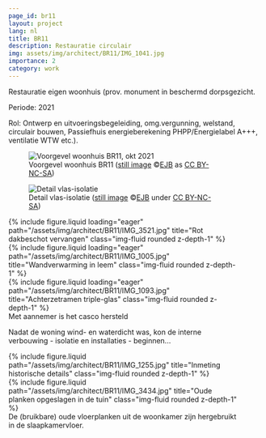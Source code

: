 ```yaml
---
page_id: br11
layout: project
lang: nl
title: BR11
description: Restauratie circulair
img: assets/img/architect/BR11/IMG_1041.jpg
importance: 2
category: work
---
```


Restauratie eigen woonhuis (prov. monument in beschermd dorpsgezicht.

Periode: 2021

Rol: Ontwerp en uitvoeringsbegeleiding, omg.vergunning, welstand, circulair bouwen, Passiefhuis energieberekening PHPP/Energielabel A+++, ventilatie WTW etc.).

<div class="card mx-auto mb-3 p-3" style="max-width: 90%;">
<div class="row">
<div class="col-sm">
<figure><img src='{{ "/assets/img/architect/BR11/IMG_1041.jpg" | relative_url }}' alt='Voorgevel woonhuis BR11, okt 2021'  class='img-fluid'>
<figcaption class="kleiner">Voorgevel woonhuis BR11 (<a prefix="dct: https://purl.org/dc/terms/" href="https://purl.org/dc/dcmitype/Image" property="dct:title" rel="dct:type">still image</a> &copy;<a prefix="cc: https://creativecommons.org/ns#" href="https://www.ebroerse.nl" property="cc:attributionName" rel="cc:attributionURL">EJB</a> as <a rel="license" href="https://creativecommons.org/licenses/by-nc-sa/4.0/">CC BY-NC-SA</a>)</figcaption></figure>
</div>
<div class="col-sm">
<figure><img src='{{ "/assets/img/architect/BR11/br11detailV2.png" | relative_url }}' alt='Detail vlas-isolatie' class='img-fluid'>
<figcaption class="kleiner">Detail vlas-isolatie (<a prefix="dct: https://purl.org/dc/terms/" href="https://purl.org/dc/dcmitype/Image" property="dct:title" rel="dct:type">still image</a> &copy;<a prefix="cc: https://creativecommons.org/ns#" href="https://www.ebroerse.nl" property="cc:attributionName" rel="cc:attributionURL">EJB</a> under <a rel="license" href="https://creativecommons.org/licenses/by-nc-sa/4.0/">CC BY-NC-SA</a>)</figcaption></figure>
</div>
</div>

<div class="row">
    <div class="col-sm mt-3 mt-md-0">
        {% include figure.liquid loading="eager" path="/assets/img/architect/BR11/IMG_3521.jpg" title="Rot dakbeschot vervangen" class="img-fluid rounded z-depth-1" %}
    </div>
    <div class="col-sm mt-3 mt-md-0">
        {% include figure.liquid loading="eager" path="/assets/img/architect/BR11/IMG_1005.jpg" title="Wandverwarming in leem" class="img-fluid rounded z-depth-1" %}
    </div>
    <div class="col-sm mt-3 mt-md-0">
        {% include figure.liquid loading="eager" path="/assets/img/architect/BR11/IMG_1093.jpg" title="Achterzetramen triple-glas" class="img-fluid rounded z-depth-1" %}
    </div>
</div>
<div class="caption">
    Met aannemer is het casco hersteld
</div>

Nadat de woning wind- en waterdicht was, kon de interne verbouwing - isolatie en installaties - beginnen...

<div class="row justify-content-sm-center">
    <div class="col-sm-8 mt-3 mt-md-0">
        {% include figure.liquid path="/assets/img/architect/BR11/IMG_1255.jpg" title="Inmeting historische details" class="img-fluid rounded z-depth-1" %}
    </div>
    <div class="col-sm-4 mt-3 mt-md-0">
        {% include figure.liquid path="/assets/img/architect/BR11/IMG_3434.jpg" title="Oude planken opgeslagen in de tuin" class="img-fluid rounded z-depth-1" %}
    </div>
</div>
<div class="caption">
    De (bruikbare) oude vloerplanken uit de woonkamer zijn hergebruikt in de slaapkamervloer.
</div>
</div>
